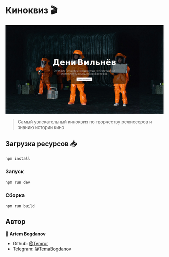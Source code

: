 # Киноквиз 🎬
![banner](docs/banner.png)

>Самый увлекательный киноквиз по творчеству режиссеров и знанию истории кино

## Загрузка ресурсов 📥

```sh
npm install
```

### Запуск

```sh
npm run dev
```

### Сборка

```sh
npm run build
```
## Автор

👤 **Artem Bogdanov**

* Github: [@Temror](https://github.com/Temror)
* Telegram: [@TemaBogdanov](https://t.me/temabogdanov)
